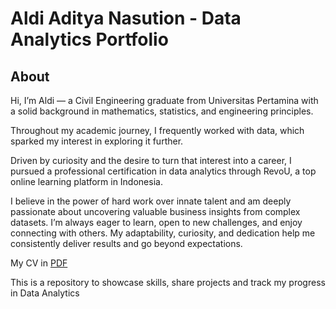 # Aldi Aditya Nasution - Data Analytics Portfolio
## About
Hi, I’m Aldi — a Civil Engineering graduate from Universitas Pertamina with a solid background in mathematics, statistics, and engineering principles. 

Throughout my academic journey, I frequently worked with data, which sparked my interest in exploring it further. 

Driven by curiosity and the desire to turn that interest into a career, I pursued a professional certification in data analytics through RevoU, a top online learning platform in Indonesia.

I believe in the power of hard work over innate talent and am deeply passionate about uncovering valuable business insights from complex datasets. I’m always eager to learn, open to new challenges, and enjoy connecting with others. My adaptability, curiosity, and dedication help me consistently deliver results and go beyond expectations.

My CV in [PDF](https://github.com/aldiadityaanst/Data-Analytics-Portfolio/blob/main/projects/Resume_AldiAdityaNasution.pdf)

This is a repository to showcase skills, share projects and track my progress in Data Analytics
